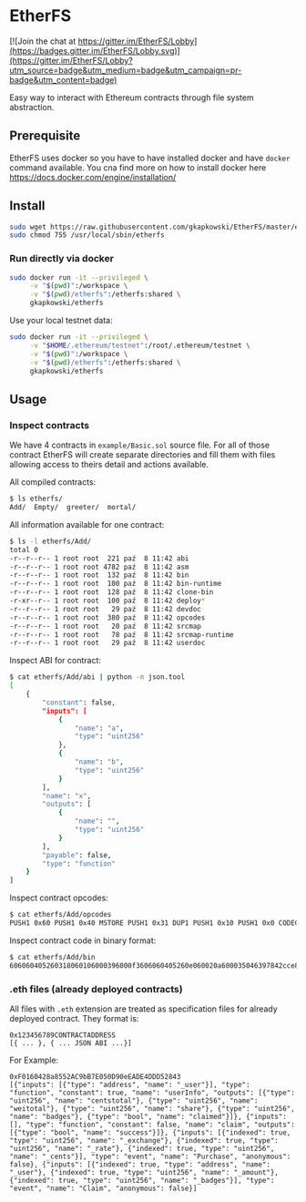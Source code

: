 # EtherFS

[![Join the chat at https://gitter.im/EtherFS/Lobby](https://badges.gitter.im/EtherFS/Lobby.svg)](https://gitter.im/EtherFS/Lobby?utm_source=badge&utm_medium=badge&utm_campaign=pr-badge&utm_content=badge)

Easy way to interact with Ethereum contracts through file system abstraction.

## Prerequisite

EtherFS uses docker so you have to have installed docker and have `docker` command available. 
You cna find more on how to install docker here https://docs.docker.com/engine/installation/

## Install 

```bash
sudo wget https://raw.githubusercontent.com/gkapkowski/EtherFS/master/etherfs.sh -O /usr/local/sbin/etherfs
sudo chmod 755 /usr/local/sbin/etherfs
```
### Run directly via docker

```bash
sudo docker run -it --privileged \
     -v "$(pwd)":/workspace \
     -v "$(pwd)/etherfs":/etherfs:shared \
     gkapkowski/etherfs
```
Use your local testnet data:

```bash
sudo docker run -it --privileged \
     -v "$HOME/.ethereum/testnet":/root/.ethereum/testnet \
     -v "$(pwd)":/workspace \
     -v "$(pwd)/etherfs":/etherfs:shared \
     gkapkowski/etherfs
```

## Usage

### Inspect contracts

We have 4 contracts in `example/Basic.sol` source file. For all of those contract EtherFS will create separate directories and fill them with files allowing access to theirs detail and actions available.

All compiled contracts:

```bash
$ ls etherfs/
Add/  Empty/  greeter/  mortal/
```
All information available for one contract:

```bash
$ ls -l etherfs/Add/
total 0
-r--r--r-- 1 root root  221 paź  8 11:42 abi
-r--r--r-- 1 root root 4782 paź  8 11:42 asm
-r--r--r-- 1 root root  132 paź  8 11:42 bin
-r--r--r-- 1 root root  100 paź  8 11:42 bin-runtime
-r--r--r-- 1 root root  128 paź  8 11:42 clone-bin
-r-xr--r-- 1 root root  100 paź  8 11:42 deploy*
-r--r--r-- 1 root root   29 paź  8 11:42 devdoc
-r--r--r-- 1 root root  380 paź  8 11:42 opcodes
-r--r--r-- 1 root root   20 paź  8 11:42 srcmap
-r--r--r-- 1 root root   78 paź  8 11:42 srcmap-runtime
-r--r--r-- 1 root root   29 paź  8 11:42 userdoc
```

Inspect ABI for contract:

```bash
$ cat etherfs/Add/abi | python -m json.tool
[
    {
        "constant": false,
        "inputs": [
            {
                "name": "a",
                "type": "uint256"
            },
            {
                "name": "b",
                "type": "uint256"
            }
        ],
        "name": "x",
        "outputs": [
            {
                "name": "",
                "type": "uint256"
            }
        ],
        "payable": false,
        "type": "function"
    }
]
```

Inspect contract opcodes:

```bash
$ cat etherfs/Add/opcodes
PUSH1 0x60 PUSH1 0x40 MSTORE PUSH1 0x31 DUP1 PUSH1 0x10 PUSH1 0x0 CODECOPY PUSH1 0x0 RETURN PUSH1 0x60 PUSH1 0x40 MSTORE PUSH1 0xE0 PUSH1 0x2 EXP PUSH1 0x0 CALLDATALOAD DIV PUSH4 0x97842CCE DUP2 EQ PUSH1 0x1C JUMPI JUMPDEST PUSH1 0x2 JUMP JUMPDEST CALLVALUE PUSH1 0x2 JUMPI PUSH1 0x24 CALLDATALOAD PUSH1 0x4 CALLDATALOAD ADD PUSH1 0x60 SWAP1 DUP2 MSTORE PUSH1 0x20 SWAP1 RETURN
```

Inspect contract code in binary format:

```bash
$ cat etherfs/Add/bin
606060405260318060106000396000f3606060405260e060020a600035046397842cce8114601c575b6002565b34600257602435600435016060908152602090f3
```

### .eth files (already deployed contracts)

All files with `.eth` extension are treated as specification files for already deployed contract. They format is:
```
0x123456789CONTRACTADDRESS
[{ ... }, { ... JSON ABI ...}]
```

For Example:

```
0xF0160428a8552AC9bB7E050D90eEADE4DDD52843
[{"inputs": [{"type": "address", "name": "_user"}], "type": "function", "constant": true, "name": "userInfo", "outputs": [{"type": "uint256", "name": "centstotal"}, {"type": "uint256", "name": "weitotal"}, {"type": "uint256", "name": "share"}, {"type": "uint256", "name": "badges"}, {"type": "bool", "name": "claimed"}]}, {"inputs": [], "type": "function", "constant": false, "name": "claim", "outputs": [{"type": "bool", "name": "success"}]}, {"inputs": [{"indexed": true, "type": "uint256", "name": "_exchange"}, {"indexed": true, "type": "uint256", "name": "_rate"}, {"indexed": true, "type": "uint256", "name": "_cents"}], "type": "event", "name": "Purchase", "anonymous": false}, {"inputs": [{"indexed": true, "type": "address", "name": "_user"}, {"indexed": true, "type": "uint256", "name": "_amount"}, {"indexed": true, "type": "uint256", "name": "_badges"}], "type": "event", "name": "Claim", "anonymous": false}]
```
